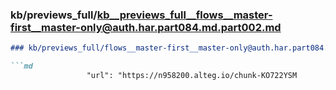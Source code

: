 ### kb/previews_full/kb__previews_full__flows__master-first__master-only@auth.har.part084.md.part002.md

```md
### kb/previews_full/flows__master-first__master-only@auth.har.part084.md (part 002)

```md
                 "url": "https://n958200.alteg.io/chunk-KO722YSM
```

```

```
